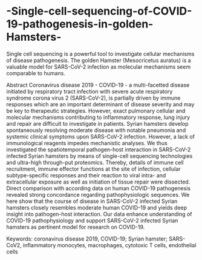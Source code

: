 # -Single-cell-sequencing-of-COVID-19-pathogenesis-in-golden-Hamsters-
Single cell sequencing is a powerful tool to investigate cellular mechanisms of disease pathogenesis. The golden Hamster (Mesocricetus auratus) is a valuable model for SARS-CoV-2 infection as molecular mechanisms seem comparable to humans.

Abstract
Coronavirus disease 2019 - COVID-19 - a multi-facetted disease initiated by respiratory tract infection with severe acute respiratory syndrome corona virus 2 (SARS-CoV-2), is partially driven by immune responses which are an important determinant of disease severity and may be key to therapeutic strategies. However, exact pulmonary cellular and molecular mechanisms contributing to inflammatory response, lung injury and repair are difficult to investigate in patients. Syrian hamsters develop spontaneously resolving moderate disease with notable pneumonia and systemic clinical symptoms upon SARS-CoV-2 infection. However, a lack of immunological reagents impedes mechanistic analyses. We thus investigated the spatiotemporal pathogen-host interaction in SARS-CoV-2 infected Syrian hamsters by means of single-cell sequencing technologies and ultra-high through-put proteomics. Thereby, details of immune cell recruitment, immune effector functions at the site of infection, cellular subtype-specific responses and their reaction to viral intra- and extracellular exposure as well as initiation of tissue repair were dissected. Direct comparison with according data on human COVID-19 pathogenesis revealed strong concordance regarding pathophysiologic sequences. We here show that the course of disease in SARS-CoV-2 infected Syrian hamsters closely resembles moderate human COVID-19 and yields deep insight into pathogen-host interaction. Our data enhance understanding of COVID-19 pathophysiology and support SARS-CoV-2 infected Syrian hamsters as pertinent model for research on COVID-19.

Keywords: coronavirus disease 2019, COVID-19; Syrian hamster; SARS-CoV2, inflammatory monocytes, macrophages, cytotoxic T cells, endothelial cells 
